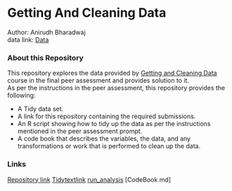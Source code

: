 # Getting And Cleaning Data  
Author: Anirudh Bharadwaj  
data link: [Data](https://d396qusza40orc.cloudfront.net/getdata%2Fprojectfiles%2FUCI%20HAR%20Dataset.zip)  
  
  
### About this Repository 
This repository explores the data provided by [Getting and Cleaning Data](https://www.coursera.org/learn/data-cleaning) course in the final peer assessment and provides solution to it.  
As per the instructions in the peer assessment, this repository provides the following:  
* A Tidy data set.  
* A link for this repository containing the required submissions.  
* An R script showing how to tidy up the data as per the instructions mentioned in the peer assessment prompt.    
* A code book that describes the variables, the data, and any transformations or work that is performed to clean up the data.  
  
  
### Links
[Repository link](https://github.com/Anicosmos/Getting_and_cleaning_data)
[Tidytextlink](https://github.com/Anicosmos/Getting_and_cleaning_data/blob/master/TidyData.txt)
[run_analysis](https://github.com/Anicosmos/Getting_and_cleaning_data/blob/master/run_analysis.R)
[CodeBook.md]

